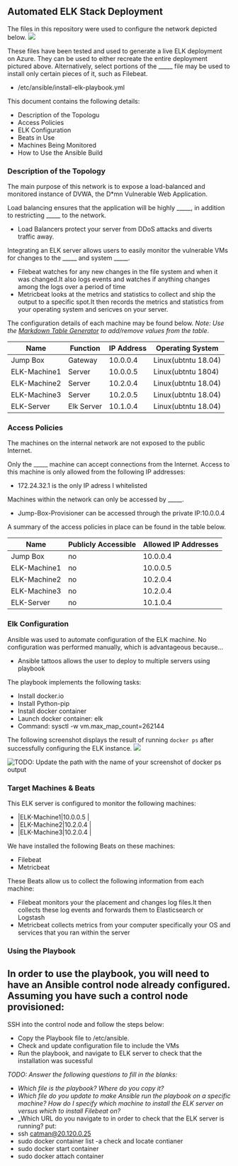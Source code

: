 ## Automated ELK Stack Deployment

The files in this repository were used to configure the network depicted below.
 ![](2021-12-11-17-45-06.png)

These files have been tested and used to generate a live ELK deployment on Azure. They can be used to either recreate the entire deployment pictured above. Alternatively, select portions of the _____ file may be used to install only certain pieces of it, such as Filebeat.

- /etc/ansible/install-elk-playbook.yml

This document contains the following details:
- Description of the Topologu
- Access Policies
- ELK Configuration
- Beats in Use
- Machines Being Monitored
- How to Use the Ansible Build


### Description of the Topology

The main purpose of this network is to expose a load-balanced and monitored instance of DVWA, the D*mn Vulnerable Web Application.

Load balancing ensures that the application will be highly _____, in addition to restricting _____ to the network.
- Load Balancers protect your server from DDoS attacks and diverts traffic away.

Integrating an ELK server allows users to easily monitor the vulnerable VMs for changes to the _____ and system _____.
- Filebeat watches for any new changes in the file system and when it was changed.It also logs events and watches if anything changes among the logs over a period of time
- Metricbeat looks at the metrics and statistics to collect and ship the output to a specific spot.It then records the metrics and statistics from your operating system and sericves on your server.

The configuration details of each machine may be found below.
_Note: Use the [Markdown Table Generator](http://www.tablesgenerator.com/markdown_tables) to add/remove values from the table_.

| Name     | Function | IP Address | Operating System |
|----------|----------|------------|------------------|
| Jump Box | Gateway  |10.0.0.4    |Linux(ubtntu 18.04)|
|ELK-Machine1|Server  |10.0.0.5    |Linux(ubtntu 1804) |
|ELK-Machine2|Server  |10.2.0.4    |Linux(ubtntu 18.04)|
|ELK-Machine3|Server  | 10.2.0.5   |Linux(ubtntu 18.04)|
|ELK-Server |Elk Server|10.1.0.4|Linux(ubtntu 18.04)|

### Access Policies

The machines on the internal network are not exposed to the public Internet. 

Only the _____ machine can accept connections from the Internet. Access to this machine is only allowed from the following IP addresses:
-  172.24.32.1 is the only IP adress I whitelisted 

Machines within the network can only be accessed by _____.
- Jump-Box-Provisioner can be accessed through the private IP:10.0.0.4  

A summary of the access policies in place can be found in the table below.

| Name     | Publicly Accessible | Allowed IP Addresses |
|----------|---------------------|----------------------|
|Jump Box    | no                    |10.0.0.4     |
|ELK-Machine1|no                     |10.0.0.5     |
|ELK-Machine2|no                     |10.2.0.4     |
|ELK-Machine3|no                     |10.2.0.4     |
|ELK-Server  |no                     |10.1.0.4     |
### Elk Configuration

Ansible was used to automate configuration of the ELK machine. No configuration was performed manually, which is advantageous because...
- Ansible tattoos allows the user to deploy to multiple servers using playbook

The playbook implements the following tasks:
- Install docker.io
- Install Python-pip
- Install docker container
- Launch docker container: elk
- Command: sysctl -w vm.max_map_count=262144

The following screenshot displays the result of running `docker ps` after successfully configuring the ELK instance.
![](2021-12-11-19-51-20.png)

![TODO: Update the path with the name of your screenshot of docker ps output](Images/docker_ps_output.png)

### Target Machines & Beats
This ELK server is configured to monitor the following machines:
- |ELK-Machine1|10.0.0.5     |
- |ELK-Machine2|10.2.0.4     |
- |ELK-Machine3|10.2.0.4     |

We have installed the following Beats on these machines:
- Filebeat 
- Metricbeat

These Beats allow us to collect the following information from each machine:
- Filebeat monitors your the placement and changes log files.It then collects these log events and forwards them to Elasticsearch or Logstash
- Metricbeat collects metrics from your computer specifically your OS and services that you ran within the server
### Using the Playbook
In order to use the playbook, you will need to have an Ansible control node already configured. Assuming you have such a control node provisioned: 
- 

SSH into the control node and follow the steps below:
- Copy the Playbook file to /etc/ansible.
- Check and update configuration file to include the VMs
- Run the playbook, and navigate to ELK server to check that the installation was sucessful

_TODO: Answer the following questions to fill in the blanks:_
- _Which file is the playbook? Where do you copy it?_
- _Which file do you update to make Ansible run the playbook on a specific machine? How do I specify which machine to install the ELK server on versus which to install Filebeat on?_
- _Which URL do you navigate to in order to check that the ELK server is running?
put:
- ssh catman@20.120.0.25
- sudo docker container list -a 
check and locate contianer 
- sudo docker start container 
- sudo docker attach container 